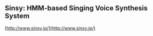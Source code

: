 ## Sinsy: HMM-based Singing Voice Synthesis System
  
  [http://www.sinsy.jp/](http://www.sinsy.jp/)